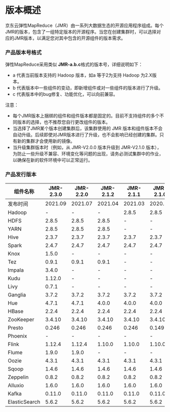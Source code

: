# 版本概述

京东云弹性MapReduce（JMR）由一系列大数据生态的开源应用程序组成。每个JMR的版本，包含了一组特定版本的开源程序。当您在创建集群时，可以选择对应的JMR版本，以满足您对其中包含的开源组件的版本需求。

### 产品版本号格式

弹性MapReduce采用类似 **JMR-a.b.c**格式的版本号，详细说明如下：

- a 代表当前版本支持的 Hadoop 版本，如a 等于2为支持 Hadoop 为2.X版本。
- b 代表版本中一些组件的变动，即新增组件或对一些组件的版本进行了升级。
- c 代表版本中的bug修复、功能优化，可以向前兼容。

注意：

- 每个JMR版本上捆绑的组件和组件版本都是固定的。目前不支持组件的多个不同版本的选择，也不推荐您自行更改组件的版本。
- 当选择了JMR某个版本创建集群后，该集群使用的 JMR 版本和组件版本不会自动升级。后续即使对JMR版本进行了升级，也不会影响已经创建的集群。只有新的集群才会使用新的镜像。
- 当升级集群版本时（例如，从 JMR-V2.0.0 版本升级到 JMR-V2.1.0 版本），为防止一些升级不兼容、环境变化等问题的出现，请务必测试集群中的作业，以确保在新的软件环境中可以正常运行。

### 产品发行版本

| 组件名称      | JMR-2.3.0 | JMR-2.2.0 | JMR-2.1.2 | JMR-2.1.1 | JMR-2.1.0 | JMR-2.0.0 |
| ------------- | --------- | --------- | --------- | --------- | --------- | --------- |
| 发布时间      | 2021.09   | 2021.07   | 2021.04   | 2021.03   | 2020.11   | 2018.03   |
| Hadoop        | -         | -         | -         | 2.8.5     | 2.8.5     | 2.7.4     |
| HDFS          | 2.8.5     | 2.8.5     | 2.8.5     | -         | -         | -         |
| YARN          | 2.8.5     | 2.8.5     | 2.8.5     | -         | -         | -         |
| Hive          | 2.3.7     | 2.3.7     | 2.3.7     | 2.3.7     | 2.3.7     | 2.1.1     |
| Spark         | 2.4.7     | 2.4.7     | 2.4.7     | 2.4.7     | 2.4.7     | 2.2.0     |
| Knox          | 1.5.0     | -         | -         | -         | -         | -         |
| Tez           | 0.9.1     | 0.9.1     | 0.9.1     | -         | -         | 0.9.1     |
| Impala        | 3.4.0     | -         | -         | -         | -         | -         |
| Kudu          | 1.12.0    | -         | -         | -         | -         | -         |
| Livy          | 0.7.1     | -         | -         | -         | -         | -         |
| Ganglia       | 3.7.2     | 3.7.2     | 3.7.2     | 3.7.2     | 3.7.2     | 3.7.2     |
| Hue           | 4.7.1     | 4.7.1     | 4.0.0     | 4.0.0     | 4.0.0     | 4.0.0     |
| HBase         | 2.2.4     | 2.2.4     | 2.2.4     | 2.2.4     | 2.2.4     | 1.2.6     |
| ZooKeeper     | 3.4.10    | 3.4.10    | 3.4.10    | 3.4.10    | 3.4.10    | 3.4.10    |
| Presto        | 0.246     | 0.246     | 0.246     | 0.246     | 0.149     | 0.149     |
| Phoenix       | -         | -         | -         | -         | -         | 4.12.0    |
| Flink         | 1.12.4    | 1.12.4    | 1.10.0    | 1.10.0    | 1.10.0    | -         |
| Flume         | 1.9.0     | 1.9.0     | -         | -         | -         | -         |
| Oozie         | 4.3.1     | 4.3.1     | 4.3.1     | 4.3.1     | 4.3.1     | 4.3.1     |
| Sqoop         | 1.4.6     | 1.4.6     | 1.4.6     | 1.4.6     | 1.4.6     | 1.4.6     |
| Zeppelin      | 0.8.2     | 0.8.2     | 0.8.2     | 0.8.2     | 0.8.2     | 0.7.3     |
| Alluxio       | 1.6.0     | 1.6.0     | 1.6.0     | 1.6.0     | 1.6.0     | 1.6.0     |
| Kafka         | 0.11.0    | 0.11.0    | 0.11.0    | 0.11.0    | 0.11.0    | 0.11.0    |
| ElasticSearch | 5.6.2     | 5.6.2     | 5.6.2     | 5.6.2     | 5.6.2     | 5.6.2     |
